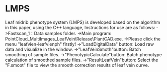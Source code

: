 # LMPS
Leaf midrib phenotype system (LMPS) is developed based on the algorithm in this paper, using the C++ language,
Instructions for use are as follows:
->Fastscan_1：Data samples folder.
->Main program: PointCloud_MultiImages_LeafVein\Release\PlantCAD.exe.
->Please click the menu "leafvien-leafvienph" firstly!
->"LoadDigitalData" button: Load raw data and visualize in the window.
->"LeafVeinSmoth"button: Batch smoothing of sample files.
->"PhenotypicCalculate"button: Batch phenotype calculation of smoothed sample files.
->"ResultLeafVein"button: Select the "F.smoot" file to view the smooth correction results of leaf vein curve.
